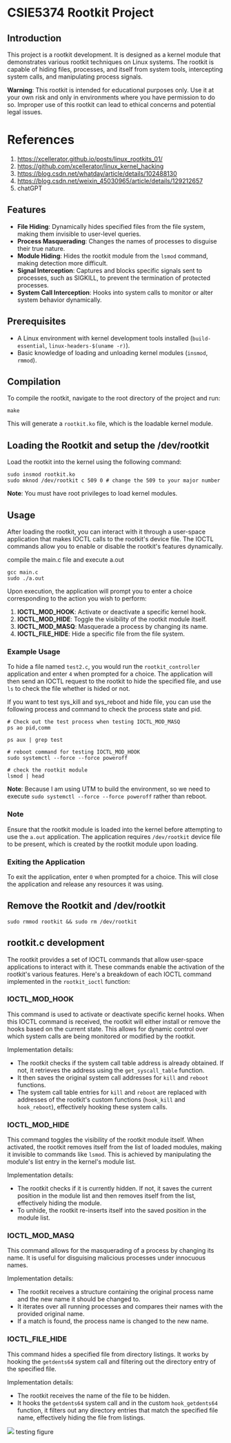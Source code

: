 # CSIE5374 Rootkit Project

## Introduction

This project is a rootkit development. It is designed as a kernel module that demonstrates various rootkit techniques on Linux systems. The rootkit is capable of hiding files, processes, and itself from system tools, intercepting system calls, and manipulating process signals.

**Warning**: This rootkit is intended for educational purposes only. Use it at your own risk and only in environments where you have permission to do so. Improper use of this rootkit can lead to ethical concerns and potential legal issues.

# References

1. https://xcellerator.github.io/posts/linux_rootkits_01/
2. https://github.com/xcellerator/linux_kernel_hacking
3. https://blog.csdn.net/whatday/article/details/102488130
4. https://blog.csdn.net/weixin_45030965/article/details/129212657
5. chatGPT

## Features

- **File Hiding**: Dynamically hides specified files from the file system, making them invisible to user-level queries.
- **Process Masquerading**: Changes the names of processes to disguise their true nature.
- **Module Hiding**: Hides the rootkit module from the `lsmod` command, making detection more difficult.
- **Signal Interception**: Captures and blocks specific signals sent to processes, such as SIGKILL, to prevent the termination of protected processes.
- **System Call Interception**: Hooks into system calls to monitor or alter system behavior dynamically.

## Prerequisites

- A Linux environment with kernel development tools installed (`build-essential`, `linux-headers-$(uname -r)`).
- Basic knowledge of loading and unloading kernel modules (`insmod`, `rmmod`).

## Compilation

To compile the rootkit, navigate to the root directory of the project and run:

```
make
```

This will generate a `rootkit.ko` file, which is the loadable kernel module.

## Loading the Rootkit and setup the /dev/rootkit

Load the rootkit into the kernel using the following command:

```
sudo insmod rootkit.ko
sudo mknod /dev/rootkit c 509 0 # change the 509 to your major number
```

**Note**: You must have root privileges to load kernel modules.

## Usage

After loading the rootkit, you can interact with it through a user-space application that makes IOCTL calls to the rootkit's device file. The IOCTL commands allow you to enable or disable the rootkit's features dynamically.

compile the main.c file and execute a.out

```
gcc main.c
sudo ./a.out
```

Upon execution, the application will prompt you to enter a choice corresponding to the action you wish to perform:

1. **IOCTL_MOD_HOOK**: Activate or deactivate a specific kernel hook.
2. **IOCTL_MOD_HIDE**: Toggle the visibility of the rootkit module itself.
3. **IOCTL_MOD_MASQ**: Masquerade a process by changing its name.
4. **IOCTL_FILE_HIDE**: Hide a specific file from the file system.

### Example Usage

To hide a file named `test2.c`, you would run the `rootkit_controller` application and enter `4` when prompted for a choice. The application will then send an IOCTL request to the rootkit to hide the specified file, and use `ls` to check the file whether is hided or not.

If you want to test sys_kill and sys_reboot and hide file, you can use the following process and command to check the process state and pid.

```
# Check out the test process when testing IOCTL_MOD_MASQ
ps ao pid,comm

ps aux | grep test

# reboot command for testing IOCTL_MOD_HOOK
sudo systemctl --force --force poweroff

# check the rootkit module
lsmod | head
```

**Note**: Because I am using UTM to build the environment, so we need to execute `sudo systemctl --force --force poweroff` rather than reboot.

### Note

Ensure that the rootkit module is loaded into the kernel before attempting to use the `a.out` application. The application requires `/dev/rootkit` device file to be present, which is created by the rootkit module upon loading.

### Exiting the Application

To exit the application, enter `0` when prompted for a choice. This will close the application and release any resources it was using.

## Remove the Rootkit and /dev/rootkit

```
sudo rmmod rootkit && sudo rm /dev/rootkit
```

## rootkit.c development

The rootkit provides a set of IOCTL commands that allow user-space applications to interact with it. These commands enable the activation of the rootkit's various features. Here's a breakdown of each IOCTL command implemented in the `rootkit_ioctl` function:

### IOCTL_MOD_HOOK

This command is used to activate or deactivate specific kernel hooks. When this IOCTL command is received, the rootkit will either install or remove the hooks based on the current state. This allows for dynamic control over which system calls are being monitored or modified by the rootkit.

Implementation details:

- The rootkit checks if the system call table address is already obtained. If not, it retrieves the address using the `get_syscall_table` function.
- It then saves the original system call addresses for `kill` and `reboot` functions.
- The system call table entries for `kill` and `reboot` are replaced with addresses of the rootkit's custom functions (`hook_kill` and `hook_reboot`), effectively hooking these system calls.

### IOCTL_MOD_HIDE

This command toggles the visibility of the rootkit module itself. When activated, the rootkit removes itself from the list of loaded modules, making it invisible to commands like `lsmod`. This is achieved by manipulating the module's list entry in the kernel's module list.

Implementation details:

- The rootkit checks if it is currently hidden. If not, it saves the current position in the module list and then removes itself from the list, effectively hiding the module.
- To unhide, the rootkit re-inserts itself into the saved position in the module list.

### IOCTL_MOD_MASQ

This command allows for the masquerading of a process by changing its name. It is useful for disguising malicious processes under innocuous names.

Implementation details:

- The rootkit receives a structure containing the original process name and the new name it should be changed to.
- It iterates over all running processes and compares their names with the provided original name.
- If a match is found, the process name is changed to the new name.

### IOCTL_FILE_HIDE

This command hides a specified file from directory listings. It works by hooking the `getdents64` system call and filtering out the directory entry of the specified file.

Implementation details:

- The rootkit receives the name of the file to be hidden.
- It hooks the `getdents64` system call and in the custom `hook_getdents64` function, it filters out any directory entries that match the specified file name, effectively hiding the file from listings.

![](/figure.png)
testing figure
